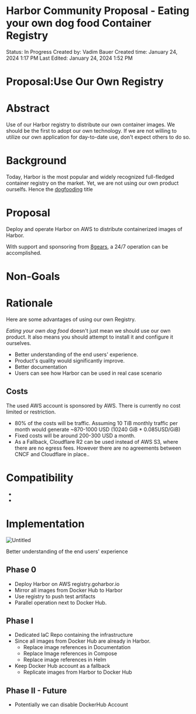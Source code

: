 # Harbor Community Proposal - Eating your own dog food Container Registry

Status: In Progress
Created by: Vadim Bauer
Created time: January 24, 2024 1:17 PM
Last Edited: January 24, 2024 1:52 PM

# **Proposal:Use Our Own Registry**

# **Abstract**

Use of our Harbor registry to distribute our own container images. We should be the first to adopt our own technology. If we are not willing to utilize our own application for day-to-date use, don't expect others to do so.

# **Background**

Today, Harbor is the most popular and widely recognized full-fledged container registry on the market. Yet, we are not using our own product ourselfs. Hence the [dogfooding](https://www.projectmanagement.com/articles/217092/eat-your-own-dog-food#_=_) title

# **Proposal**

Deploy and operate Harbor on AWS to distribute containerized images of Harbor.

With support and sponsoring from [8gears](https://container-registry.com/), a 24/7 operation can be accomplished.

# **Non-Goals**

# Rationale

Here are some advantages of using our own Registry.

*Eating your own dog food* doesn't just mean we should use our own product. It also means you should attempt to install it and configure it ourselves.

- Better understanding of the end users' experience.
- Product's quality would significantly improve.
- Better documentation
- Users can see how Harbor can be used in real case scenario

## Costs

The used AWS account is sponsored by AWS. There is currently no cost limited or restriction.

- 80% of the costs will be traffic. Assuming 10 TiB monthly traffic per month would generate ~870-1000 USD (10240 GiB * 0.085USD/GiB)
- Fixed costs will be around 200-300 USD a month.
- As a Fallback, Cloudflare R2 can be used instead of AWS S3, where there are no egress fees. However there are no agreements between CNCF and Cloudflare in place..

# **Compatibility**

-
-

# **Implementation**

![Untitled](assets/aws-infa-harbor.png)

Better understanding of the end users' experience

## Phase 0

- Deploy Harbor on AWS registry.goharbor.io
- Mirror all images from Docker Hub to Harbor
- Use registry to push test artifacts
- Parallel operation next to Docker Hub.

## Phase I

- Dedicated IaC Repo containing the infrastructure
- Since all images from Docker Hub are already in Harbor.
  - Replace image references in Documentation
  - Replace Image references in Compose
  - Replace image references in Helm
- Keep Docker Hub account as a fallback
  - Replicate images from Harbor to Docker Hub

## Phase II - Future

- Potentially we can disable DockerHub Account
